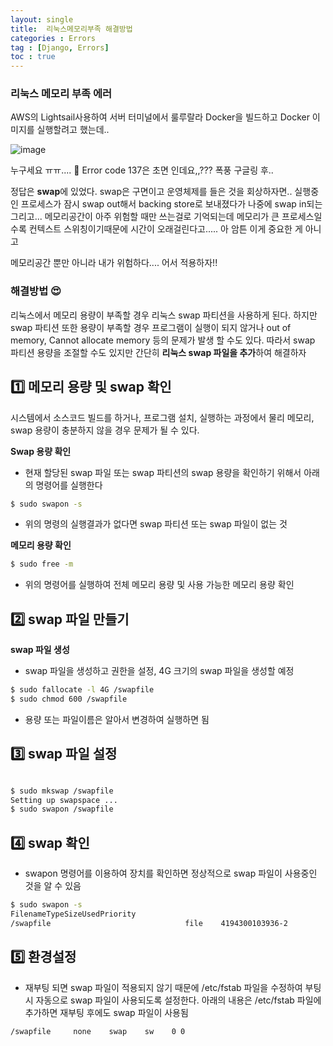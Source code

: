 ```yaml
---
layout: single
title:  리눅스메모리부족 해결방법 
categories : Errors
tag : [Django, Errors]
toc : true
---
```


### 리눅스 메모리 부족 에러

AWS의 Lightsail사용하여 서버 터미널에서 룰루랄라 Docker을 빌드하고 Docker 이미지를 실행할려고 했는데..

![image](https://user-images.githubusercontent.com/87630540/180013105-88599400-2215-4082-a352-7de9e5ad49d3.png)

누구세요 ㅠㅠ.... 🤣 Error code 137은 초면 인데요,,??? 
폭풍 구글링 후..

정답은 **swap**에 있었다. swap은 구면이고 운영체제를 들은 것을 회상하자면..
실행중인 프로세스가 잠시 swap out해서 backing store로 보내졌다가 나중에 swap in되는
그리고... 메모리공간이 아주 위험할 때만 쓰는걸로 기억되는데 메모리가 큰 프로세스일 수록 
컨텍스트 스위칭이기때문에 시간이 오래걸린다고..... 아 암튼 이게 중요한 게 아니고

메모리공간 뿐만 아니라 내가 위험하다....
어서 적용하자!!

### 해결방법 😍

리눅스에서 메모리 용량이 부족할 경우 리눅스 swap 파티션을 사용하게 된다. 하지만 swap 파티션 또한
용량이 부족할 경우 프로그램이 실행이 되지 않거나 out of memory, Cannot allocate memory 등의 문제가 발생
할 수도 있다. 따라서 swap 파티션 용량을 조절할 수도 있지만 간단히 **리눅스 swap 파일을 추가**하여 해결하자

## 1️⃣ 메모리 용량 및 swap 확인

시스템에서 소스코드 빌드를 하거나, 프로그램 설치, 실행하는 과정에서 물리 메모리, swap 용량이 충분하지 않을 경우 문제가 될 수 있다.

**Swap 용량 확인**
- 현재 할당된 swap 파일 또는 swap 파티션의 swap 용량을 확인하기 위해서 아래의 명령어를 실행한다

```bash
$ sudo swapon -s
```

- 위의 명령의 실행결과가 없다면 swap 파티션 또는 swap 파일이 없는 것

**메모리 용량 확인**

```bash
$ sudo free -m
```

- 위의 명령어를 실행하여 전체 메모리 용량 및 사용 가능한 메모리 용량 확인

## 2️⃣ swap 파일 만들기

**swap 파일 생성**

- swap 파일을 생성하고 권한을 설정, 4G 크기의 swap 파일을 생성할 예정

```bash
$ sudo fallocate -l 4G /swapfile
$ sudo chmod 600 /swapfile
```
- 용량 또는 파일이름은 알아서 변경하여 실행하면 됨

## 3️⃣ swap 파일 설정

```bash

$ sudo mkswap /swapfile
Setting up swapspace ...
$ sudo swapon /swapfile
```

## 4️⃣ swap 확인
- swapon 명령어를 이용하여 장치를 확인하면 정상적으로 swap 파일이 사용중인 것을 알 수 있음

```bash
$ sudo swapon -s
FilenameTypeSizeUsedPriority
/swapfile                              file    4194300103936-2
```

## 5️⃣ 환경설정
- 재부팅 되면 swap 파일이 적용되지 않기 때문에 /etc/fstab 파일을 수정하여 부팅시 자동으로 swap 파일이 사용되도록 설정한다. 아래의 내용은 /etc/fstab 파일에 추가하면 재부팅 후에도 swap 파일이 사용됨

```bash
/swapfile     none    swap    sw    0 0
```


